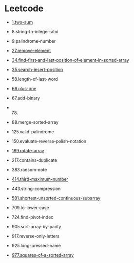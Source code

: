 # Leetcode

- [1.two-sum](https://github.com/Zhoulan-Jan/Leetcode/blob/master/contents/array/src/%241.java)

- 8.string-to-integer-atoi

- 9.palindrome-number

- [27.remove-element](https://github.com/Zhoulan-Jan/Leetcode/blob/master/contents/array/src/%2427.java)

- [34.find-first-and-last-position-of-element-in-sorted-array](https://github.com/Zhoulan-Jan/Leetcode/blob/master/contents/array/src/%2434.java)

- [35.search-insert-position](https://github.com/Zhoulan-Jan/Leetcode/blob/master/contents/array/src/%2435.java)

- 58.length-of-last-word

- [66.plus-one](https://github.com/Zhoulan-Jan/Leetcode/blob/master/contents/array/src/%2466.java)

- 67.add-binary

- 78.

- 88.merge-sorted-array

- 125.valid-palindrome

- 150.evaluate-reverse-polish-notation

- [189.rotate-array](https://github.com/Zhoulan-Jan/Leetcode/blob/master/contents/array/src/%24189.java)

- 217.contains-duplicate

- 383.ransom-note

- [414.third-maximum-number](https://github.com/Zhoulan-Jan/Leetcode/blob/master/contents/array/src/%24414.java)

- 443.string-compression

- [581.shortest-unsorted-continuous-subarray](https://github.com/Zhoulan-Jan/Leetcode/blob/master/contents/array/src/%24581.java)

- 709.to-lower-case

- 724.find-pivot-index

- 905.sort-array-by-parity

- 917.reverse-only-letters

- 925.long-pressed-name

- [977.squares-of-a-sorted-array](https://github.com/Zhoulan-Jan/Leetcode/blob/master/contents/array/src/%24977.java)

  

